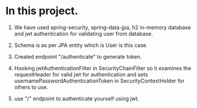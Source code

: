 # In this project.

1. We have used spring-security, spring-data-jpa, h2 in-memory database and jwt authentication for validating user from database.

2. Schema is as per JPA entity which is User is this case.

3. Created endpoint "/authenticate" to generate token.

4. Hooking jwtAuthenticationFilter in SecurityChainFilter so it examines the requestHeader for valid jwt for authentication and sets usernamePasswordAuthenticationToken in SecurityContextHolder for others to use.

5. use "/" endpoint to authenticate yourself using jwt.



